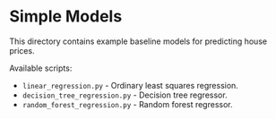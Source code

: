 # Simple Models

This directory contains example baseline models for predicting house prices.

Available scripts:

- `linear_regression.py` - Ordinary least squares regression.
- `decision_tree_regression.py` - Decision tree regressor.
- `random_forest_regression.py` - Random forest regressor.
